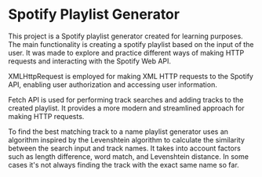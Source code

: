 # Spotify Playlist Generator

This project is a Spotify playlist generator created for learning purposes. The main functionality is creating a spotify playlist based on the input of the user. It was made to explore and practice different ways of making HTTP requests and interacting with the Spotify Web API.

XMLHttpRequest is employed for making XML HTTP requests to the Spotify API, enabling user authorization and accessing user information.

Fetch API is used for performing track searches and adding tracks to the created playlist. It provides a more modern and streamlined approach for making HTTP requests.

To find the best matching track to a name playlist generator uses an algorithm inspired by the Levenshtein algorithm to calculate the similarity between the search input and track names. It takes into account factors such as length difference, word match, and Levenshtein distance. In some cases it's not always finding the track with the exact same name so far.
